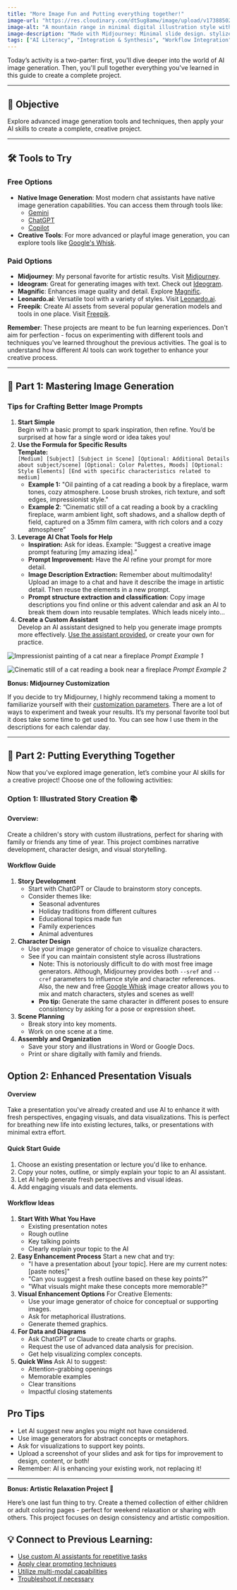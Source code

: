 ```yaml
---
title: "More Image Fun and Putting everything together!"
image-url: "https://res.cloudinary.com/dt5ug8amw/image/upload/v1738850250/Practical%20AI%20Literacy%20Challenges/minimal_slide_design.jpg"
image-alt: "A mountain range in minimal digital illustration style with warm pastel colors"
image-description: "Made with Midjourney: Minimal slide design. stylized shapes on blank background. Maroon and gold color palette, desaturated. minimalistic --chaos 20 --ar 16:9 --style raw --sref 2907974220 --profile zn92tm6 --stylize 250"
tags: ["AI Literacy", "Integration & Synthesis", "Workflow Integration", "Practical Application"]
---
```


Today’s activity is a two-parter: first, you'll dive deeper into the world of AI image generation. Then, you'll pull together everything you've learned in this guide to create a complete project.

---

## 🎯 Objective

Explore advanced image generation tools and techniques, then apply your AI skills to create a complete, creative project.

---

## 🛠️ Tools to Try

### Free Options

* **Native Image Generation**: Most modern chat assistants have native image generation capabilities. You can access them through tools like:
    * [Gemini](https://gemini.google.com)
    * [ChatGPT](https://chat.openai.com)
    * [Copilot](https://copilot.microsoft.com)
* **Creative Tools**: For more advanced or playful image generation, you can explore tools like [Google's Whisk](https://labs.google/fx/tools/whisk). 

### Paid Options

* **Midjourney**: My personal favorite for artistic results. Visit [Midjourney](https://midjourney.com).  
* **Ideogram**: Great for generating images with text. Check out [Ideogram](https://ideogram.ai).  
* **Magnific**: Enhances image quality and detail. Explore [Magnific](https://magnific.ai).  
* **Leonardo.ai**: Versatile tool with a variety of styles. Visit [Leonardo.ai](https://leonardo.ai).
* **Freepik**:  Create AI assets from several popular generation models and tools in one place. Visit [Freepik](freepik.com).

**Remember**: These projects are meant to be fun learning experiences. Don't aim for perfection - focus on experimenting with different tools and techniques you've learned throughout the previous activities. The goal is to understand how different AI tools can work together to enhance your creative process.

---

## 📝 Part 1: Mastering Image Generation

### Tips for Crafting Better Image Prompts

1. **Start Simple**  
   Begin with a basic prompt to spark inspiration, then refine. You’d be surprised at how far a single word or idea takes you!  
2. **Use the Formula for Specific Results**  
   **Template:**  
   `[Medium] [Subject] [Subject in Scene] [Optional: Additional Details about subject/scene] [Optional: Color Palettes, Moods] [Optional: Style Elements] [End with specific characteristics related to medium]`  
   * **Example 1:** "Oil painting of a cat reading a book by a fireplace, warm tones, cozy atmosphere. Loose brush strokes, rich texture, and soft edges, impressionist style."  
   * **Example 2**: “Cinematic still of a cat reading a book by a crackling fireplace, warm ambient light, soft shadows, and a shallow depth of field, captured on a 35mm film camera, with rich colors and a cozy atmosphere”  
3. **Leverage AI Chat Tools for Help**  
   * **Inspiration:** Ask for ideas. Example: “Suggest a creative image prompt featuring [my amazing idea].”  
   * **Prompt Improvement:** Have the AI refine your prompt for more detail.  
   * **Image Description Extraction:** Remember about multimodality\! Upload an image to a chat and have it describe the image in artistic detail. Then reuse the elements in a new prompt.  
   * **Prompt structure extraction and classification**: Copy image descriptions you find online or this advent calendar and ask an AI to break them down into reusable templates. Which leads nicely into...  
4. **Create a Custom Assistant**  
   Develop an AI assistant designed to help you generate image prompts more effectively. [Use the assistant provided](https://chatgpt.com/g/g-67648b5da53881918dc869afa640cdd8-image-prompt-assistant), or create your own for practice.

<div class="grid grid-cols-1 md:grid-cols-2 gap-4">

![Impressionist painting of a cat near a fireplace](https://res.cloudinary.com/dt5ug8amw/image/upload/v1734638039/AI%20Advent%202024/Impressionist_Oil_Painting_of_a_cat.jpg)
*Prompt Example 1*

![Cinematic still of a cat reading a book near a fireplace](https://res.cloudinary.com/dt5ug8amw/image/upload/v1734637981/AI%20Advent%202024/Cinematic_Still_of_a_Cat.jpg)
*Prompt Example 2*

</div>

**Bonus: Midjourney Customization**

If you decide to try Midjourney, I highly recommend taking a moment to familiarize yourself with their [customization parameters](https://docs.midjourney.com/docs/parameter-list). There are a lot of ways to experiment and tweak your results. It’s my personal favorite tool but it does take some time to get used to. You can see how I use them in the descriptions for each calendar day.

---

## 📝 Part 2: Putting Everything Together

Now that you've explored image generation, let’s combine your AI skills for a creative project! Choose one of the following activities:

### Option 1: Illustrated Story Creation 📚

#### Overview:

Create a children's story with custom illustrations, perfect for sharing with family or friends any time of year. This project combines narrative development, character design, and visual storytelling.

#### Workflow Guide

1. **Story Development**
    * Start with ChatGPT or Claude to brainstorm story concepts.
    * Consider themes like:
        * Seasonal adventures
        * Holiday traditions from different cultures
        * Educational topics made fun
        * Family experiences
        * Animal adventures
2. **Character Design**
    * Use your image generator of choice to visualize characters.
    * See if you can maintain consistent style across illustrations 
        * Note: This is notoriously difficult to do with most free image generators. Although, Midjourney provides both ```--sref``` and ```--cref``` parameters to influence style and character references. Also, the new and free [Google Whisk](https://labs.google/fx) image creator allows you to mix and match characters, styles and scenes as well!
        * **Pro tip:** Generate the same character in different poses to ensure consistency by asking for a pose or expression sheet.
3. **Scene Planning**
    * Break story into key moments.
    * Work on one scene at a time.
4. **Assembly and Organization**
    * Save your story and illustrations in Word or Google Docs.
    * Print or share digitally with family and friends.

## Option 2: Enhanced Presentation Visuals

#### Overview

Take a presentation you've already created and use AI to enhance it with fresh perspectives, engaging visuals, and data visualizations. This is perfect for breathing new life into existing lectures, talks, or presentations with minimal extra effort.

#### Quick Start Guide

1. Choose an existing presentation or lecture you'd like to enhance.
2. Copy your notes, outline, or simply explain your topic to an AI assistant.
3. Let AI help generate fresh perspectives and visual ideas.
4. Add engaging visuals and data elements.

#### Workflow Ideas

1. **Start With What You Have**
    * Existing presentation notes
    * Rough outline
    * Key talking points
    * Clearly explain your topic to the AI
2. **Easy Enhancement Process** Start a new chat and try:
    * "I have a presentation about [your topic]. Here are my current notes: [paste notes]"
    * "Can you suggest a fresh outline based on these key points?"
    * "What visuals might make these concepts more memorable?"
3. **Visual Enhancement Options** For Creative Elements:
    * Use your image generator of choice for conceptual or supporting images.
    * Ask for metaphorical illustrations.
    * Generate themed graphics.
4. **For Data and Diagrams**
    * Ask ChatGPT or Claude to create charts or graphs.
    * Request the use of advanced data analysis for precision.
    * Get help visualizing complex concepts.
5. **Quick Wins** Ask AI to suggest:
    * Attention-grabbing openings
    * Memorable examples
    * Clear transitions
    * Impactful closing statements

## Pro Tips

* Let AI suggest new angles you might not have considered.
* Use image generators for abstract concepts or metaphors.
* Ask for visualizations to support key points.
* Upload a screenshot of your slides and ask for tips for improvement to design, content, or both\!
* Remember: AI is enhancing your existing work, not replacing it\!

---

**Bonus: Artistic Relaxation Project 🎨**

Here’s one last fun thing to try. Create a themed collection of either children or adult coloring pages - perfect for weekend relaxation or sharing with others. This project focuses on design consistency and artistic composition.

## 💡 Connect to Previous Learning:

* [Use custom AI assistants for repetitive tasks](https://ai-foundations.netlify.app/day/Cx6GgZipFQ1niSahz0U1)
* [Apply clear prompting techniques](https://ai-foundations.netlify.app/day/lGAwq8h1mR2hxdoES4LP)    
* [Utilize multi-modal capabilities](https://ai-foundations.netlify.app/day/pzmLKDvNAeev3ADrY9W4)
* [Troubleshoot if necessary](https://ai-foundations.netlify.app/day/m9BTVBgABSRk5hHESkYq)
